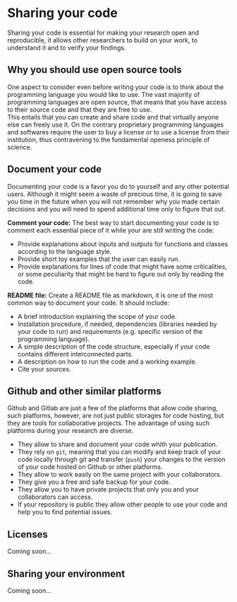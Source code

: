 # Sharing your code

Sharing your code is essential for making your research open and reproducible, it allows other researchers to build on your work, to understand it and to verify your findings.

## Why you should use open source tools

One aspect to consider even before writing your code is to think about the programming language you would like to use.
The vast majority of programming languages are open source, that means that you have access to their source code and that they are free to use.</b>  
This entails that you can create and share code and that virtually anyone else can freely use it. On the contrary proprietary programming languages and softwares require the user to buy a license or to use a license from their institution, thus contravening to the fundamental openess principle of science.

## Document your code

Documenting your code is a favor you do to yourself and any other potential users. Although it might seem a waste of precious time, it is going to save you time in the future when you will not remember why you made certain decisions and you will need to spend additional time only to figure that out.

**Comment your code:** The best way to start documenting your code is to comment each essential piece of it while your are still writing the code:

- Provide explanations about inputs and outputs for functions and classes according to the language style.
- Provide short toy examples that the user can easily run.
- Provide explanations for lines of code that might have some criticalities, or some peculiarity that might be hard to figure out only by reading the code.

**README file:** Create a README file as markdown, it is one of the most common way to document your code. It should include:

- A brief introduction explaining the scope of your code.
- Installation procedure, if needed, dependencies (libraries needed by your code to run) and requirements (e.g. specific version of the programming language).
- A simple description of the code structure, especially if your code contains different interconnected parts.
- A description on how to run the code and a working example.
- Cite your sources.

## Github and other similar platforms

Github and Gitlab are just a few of the platforms that allow code sharing, such platforms, however, are not just public storages for code hosting, but they are tools for collaborative projects. The advantage of using such platforms during your research are diverse.

- They allow to share and document your code whith your publication.
- They rely on `git`, meaning that you can modify and keep track of your code locally through git and transfer (`push`) your changes to the version of your code hosted on Github or other platforms.
- They allow to work easily on the same project with your collaborators.
- They give you a free and safe backup for your code.
- They allow you to have private projects that only you and your collaborators can access.
- If your repository is public they allow other people to use your code and help you to find potential issues.
  

## Licenses

Coming soon...

## Sharing your environment

Coming soon...

